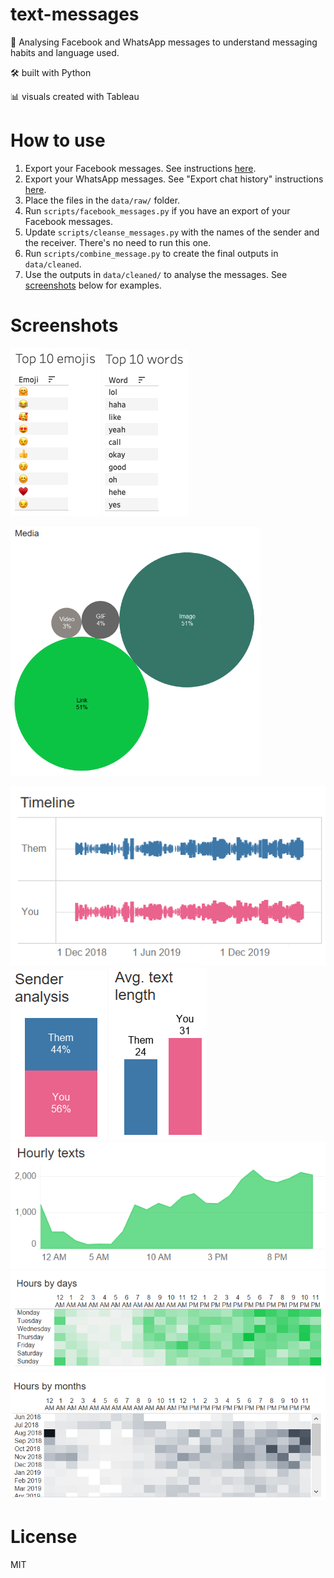 # text-messages
💬 Analysing Facebook and WhatsApp messages to understand messaging habits and language used. 

🛠 built with Python

📊 visuals created with Tableau

# How to use
 1. Export your Facebook messages. See instructions [here](https://www.facebook.com/help/212802592074644/?ref=u2u).
 2. Export your WhatsApp messages. See "Export chat history" instructions [here](https://faq.whatsapp.com/android/chats/how-to-save-your-chat-history/?lang=en). 
 3. Place the files in the `data/raw/` folder.
 4. Run `scripts/facebook_messages.py` if you have an export of your Facebook messages.
 5. Update `scripts/cleanse_messages.py` with the names of the sender and the receiver. There's no need to run this one.
 6. Run `scripts/combine_message.py` to create the final outputs in `data/cleaned`.
 7. Use the outputs in `data/cleaned/` to analyse the messages. See [screenshots](#screenshots) below for examples.

# Screenshots
![Top 10 emojis](https://github.com/priyalr/text-messages/blob/master/screenshots/Top%2010%20emojis.png)
![Top 10 words](https://github.com/priyalr/text-messages/blob/master/screenshots/Top%2010%20words.png)

<img src="https://github.com/priyalr/text-messages/blob/master/screenshots/Media%202.PNG" width="400" height="398" title="Media">


![Timeline](https://github.com/priyalr/text-messages/blob/master/screenshots/Timeline.PNG)
![Sender analysis](https://github.com/priyalr/text-messages/blob/master/screenshots/Sender%20analysis.PNG)
![Average text length](https://github.com/priyalr/text-messages/blob/master/screenshots/Avg%20text%20length.PNG)
![Hourly texts](https://github.com/priyalr/text-messages/blob/master/screenshots/Hourly%20texts.PNG)
![Hours by days](https://github.com/priyalr/text-messages/blob/master/screenshots/Hours%20by%20days%202.PNG)
![Hours by months](https://github.com/priyalr/text-messages/blob/master/screenshots/Hours%20by%20months%202.PNG)

# License
MIT
